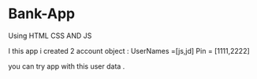 # Bank-App
Using HTML CSS AND JS

I this app i created 2 account object :
UserNames =[js,jd]
Pin = [1111,2222]

you can try app with this user data .

